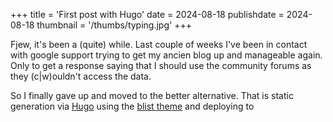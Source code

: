 +++
title = 'First post with Hugo'
date = 2024-08-18
publishdate = 2024-08-18
thumbnail = '/thumbs/typing.jpg'
+++

Fjew, it's been a (quite) while. Last couple of weeks I've been in contact with google support
trying to get my ancien blog up and manageable again. Only to get a response saying that I should
use the community forums as they (c|w)ouldn't access the data.

So I finally gave up and moved to the better alternative. 
That is static generation via [Hugo](//gohugo.io) using the [blist theme](//github.com/apvarun/blist-hugo-theme) and deploying
to 
